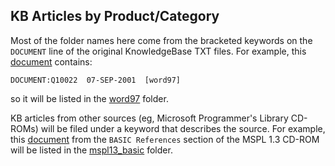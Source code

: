 ## KB Articles by Product/Category

Most of the folder names here come from the bracketed keywords on the `DOCUMENT` line of the original
KnowledgeBase TXT files.  For example, this [document](../txt/010/Q10022.TXT) contains:

	DOCUMENT:Q10022  07-SEP-2001  [word97]

so it will be listed in the [word97](word97/) folder.

KB articles from other sources (eg, Microsoft Programmer's Library CD-ROMs) will be filed under a keyword
that describes the source.  For example, this [document](../kb/011/Q11085/) from the `BASIC References` section
of the MSPL 1.3 CD-ROM will be listed in the [mspl13_basic](mspl13_basic/) folder.
